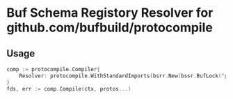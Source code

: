 # Buf Schema Registory Resolver for github.com/bufbuild/protocompile

## Usage

``` go
comp := protocompile.Compiler{
	Resolver: protocompile.WithStandardImports(bsrr.New(bssr.BufLock("path/to/buf.lock"))),
}
fds, err := comp.Compile(ctx, protos...)
```
